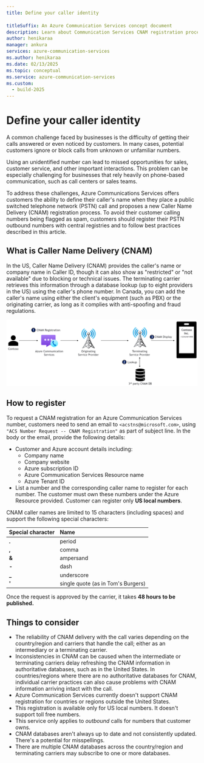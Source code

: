 ```yaml
---
title: Define your caller identity

titleSuffix: An Azure Communication Services concept document
description: Learn about Communication Services CNAM registration process.
author: henikaraa
manager: ankura
services: azure-communication-services
ms.author: henikaraa
ms.date: 02/13/2025
ms.topic: conceptual
ms.service: azure-communication-services
ms.custom:
  - build-2025
---
```


# Define your caller identity

A common challenge faced by businesses is the difficulty of getting their calls answered or even noticed by customers. In many cases, potential customers ignore or block calls from unknown or unfamiliar numbers.

Using an unidentified number can lead to missed opportunities for sales, customer service, and other important interactions. This problem can be especially challenging for businesses that rely heavily on phone-based communication, such as call centers or sales teams.

To address these challenges, Azure Communications Services offers customers the ability to define their caller's name when they place a public switched telephone network (PSTN) call and proposes a new Caller Name Delivery (CNAM) registration process. To avoid their customer calling numbers being flagged as spam, customers should register their PSTN outbound numbers with central registries and to follow best practices described in this article.                                       

## What is Caller Name Delivery (CNAM)                                     

In the US, Caller Name Delivery (CNAM) provides the caller's name or company name in Caller ID, though it can also show as \"restricted\" or \"not available\" due to blocking or technical issues. The terminating carrier retrieves this information through a database lookup (up to eight
providers in the US) using the caller\'s phone number. In Canada, you can add the caller's name using either the client\'s equipment (such as PBX) or the originating carrier, as long as it complies with anti-spoofing and fraud regulations.

![A call flow diagram showing your call registered with a Caller Name Delivery (CNAM) from Azure Communication Services through an originating service provider and terminating service provider to the called device displaying your CNAM.](../media/cnam-call-flow.png)

## How to register

To request a CNAM registration for an Azure Communication Services number, customers need to send an email to `<acstns@microsoft.com>`, using `"ACS Number Request -- CNAM Registration"` as part of subject line. In the body or the email, provide the following details:

- Customer and Azure account details including:
   - Company name
   - Company website
   - Azure subscription ID
   - Azure Communication Services Resource name
   - Azure Tenant ID
- List a number and the corresponding caller name to register for each number. The customer must own these numbers under the Azure Resource provided. Customer can register only **US local numbers**.

CNAM caller names are limited to 15 characters (including spaces) and support the following special characters:

| Special character | Name |
| --- |:--- |
| **.** | period |
| **,** | comma |
| **&** | ampersand |
| **-** | dash |
| **_** | underscore |
| **'** | single quote (as in Tom's Burgers) |

Once the request is approved by the carrier, it takes **48 hours to be published.**

## Things to consider

- The reliability of CNAM delivery with the call varies depending on the country/region and carriers that handle the call; either as an intermediary or a terminating carrier.
- Inconsistencies in CNAM can be caused when the intermediate or terminating carriers delay refreshing the CNAM information in authoritative databases, such as in the United States. In countries/regions where there are no authoritative databases for CNAM, individual carrier practices can also cause problems with CNAM information arriving intact with the call.
- Azure Communication Services currently doesn't support CNAM registration for countries or regions outside the United States.
- This registration is available only for US local numbers. It doesn't support toll free numbers.
- This service only applies to *outbound* calls for numbers that customer owns.
- CNAM databases aren't always up to date and not consistently updated. There's a potential for misspellings.
- There are multiple CNAM databases across the country/region and terminating carriers may subscribe to one or more databases.
